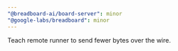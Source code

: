 ```yaml
---
"@breadboard-ai/board-server": minor
"@google-labs/breadboard": minor
---
```


Teach remote runner to send fewer bytes over the wire.
